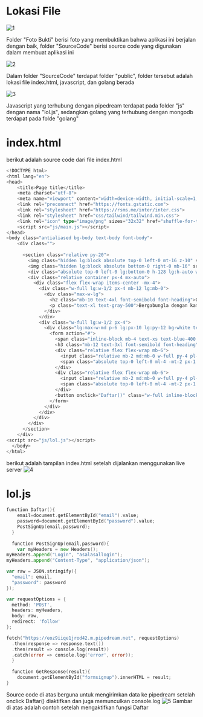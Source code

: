 # Lokasi File

![1](https://user-images.githubusercontent.com/93715182/225523369-40b7c1e5-3045-49ad-be53-6ffbdee21db2.png)

Folder "Foto Bukti" berisi foto yang membuktikan bahwa aplikasi ini berjalan dengan baik, folder "SourceCode" berisi source code yang digunakan dalam membuat aplikasi ini

![2](https://user-images.githubusercontent.com/93715182/225523633-04d13b27-8f9d-45e0-a849-a7136714af6e.png)

Dalam folder "SourceCode" terdapat folder "public", folder tersebut adalah lokasi file index.html, javascript, dan golang berada

![3](https://user-images.githubusercontent.com/93715182/225523849-50d8b3ea-ae50-4d15-b540-5ddf9083e2cf.png)

Javascript yang terhubung dengan pipedream terdapat pada folder "js" dengan nama "lol.js", sedangkan golang yang terhubung dengan mongodb terdapat pada folde "golang"

# index.html
berikut adalah source code dari file index.html
```go
<!DOCTYPE html>
<html lang="en">
<head>
    <title>Page title</title>
    <meta charset="utf-8">
    <meta name="viewport" content="width=device-width, initial-scale=1, shrink-to-fit=no">
    <link rel="preconnect" href="https://fonts.gstatic.com">
    <link rel="stylesheet" href="https://rsms.me/inter/inter.css">
    <link rel="stylesheet" href="css/tailwind/tailwind.min.css">
    <link rel="icon" type="image/png" sizes="32x32" href="shuffle-for-tailwind.png">
    <script src="js/main.js"></script>
</head>
<body class="antialiased bg-body text-body font-body">
    <div class="">
                
      <section class="relative py-20">
        <img class="hidden lg:block absolute top-0 left-0 mt-16 z-10" src="zeus-assets/icons/dots/blue-dot-left-bars.svg" alt="">
        <img class="hidden lg:block absolute bottom-0 right-0 mb-16" src="zeus-assets/icons/dots/yellow-dot-right-shield.svg" alt="">
        <div class="absolute top-0 left-0 lg:bottom-0 h-128 lg:h-auto w-full lg:w-8/12 bg-gray-50"></div>
        <div class="relative container px-4 mx-auto">
          <div class="flex flex-wrap items-center -mx-4">
            <div class="w-full lg:w-1/2 px-4 mb-12 lg:mb-0">
              <div class="max-w-lg">
                <h2 class="mb-10 text-4xl font-semibold font-heading">Organisasi Mahasiswa</h2>
                <p class="text-xl text-gray-500">Bergabungla dengan kami agar anda dapat mengetahui info terbaru mengenai berita - berita kampus ULBI.</p>
              </div>
            </div>
            <div class="w-full lg:w-1/2 px-4">
              <div class="lg:max-w-md p-6 lg:px-10 lg:py-12 bg-white text-center border rounded-xl">
                <form action="#">
                  <span class="inline-block mb-4 text-xs text-blue-400 font-semibold">Sign Up</span>
                  <h3 class="mb-12 text-3xl font-semibold font-heading">Create new account</h3>
                  <div class="relative flex flex-wrap mb-6">
                    <input class="relative mb-2 md:mb-0 w-full py-4 pl-4 text-sm border rounded" id="email" type="email" placeholder="ibrohim@gmail.com">
                    <span class="absolute top-0 left-0 ml-4 -mt-2 px-1 inline-block bg-white text-gray-500 text-xs">Your email address</span>
                  </div>
                  <div class="relative flex flex-wrap mb-6">
                    <input class="relative mb-2 md:mb-0 w-full py-4 pl-4 text-sm border rounded" id="password" type="password" placeholder="******">
                    <span class="absolute top-0 left-0 ml-4 -mt-2 px-1 inline-block bg-white text-gray-500 text-xs">Password</span>
                  </div>
                  <button onclick="Daftar()" class="w-full inline-block py-4 text-sm text-white font-medium leading-normal bg-red-400 hover:bg-red-300 rounded transition duration-200">Get Started</button>
                </form>
              </div>
            </div>
          </div>
        </div>
      </section>
    </div>
<script src="js/lol.js"></script>
  </body>
</html>
```
berikut adalah tampilan index.html setelah dijalankan menggunakan live server
![4](https://user-images.githubusercontent.com/93715182/225524419-b06b12a2-c907-41cb-9007-56147375a6ab.png)

# lol.js
```go
function Daftar(){
    email=document.getElementById("email").value;
    password=document.getElementById("password").value;
    PostSignUp(email,password);
  }
  
  function PostSignUp(email,password){
    var myHeaders = new Headers();
myHeaders.append("Login", "asalasallogin");
myHeaders.append("Content-Type", "application/json");

var raw = JSON.stringify({
  "email": email,
  "password": password
});

var requestOptions = {
  method: 'POST',
  headers: myHeaders,
  body: raw,
  redirect: 'follow'
};

fetch("https://eoz9iiqe1jrod42.m.pipedream.net", requestOptions)
  .then(response => response.text())
  .then(result => console.log(result))
  .catch(error => console.log('error', error));
  }
  
  function GetResponse(result){
    document.getElementById("formsignup").innerHTML = result;
}
```
Source code di atas berguna untuk mengirimkan data ke pipedream setelah onclick Daftar() diaktifkan dan juga memunculkan console.log
![5](https://user-images.githubusercontent.com/93715182/225524766-96044595-4e7d-4fc5-b884-ffc0d10c8ca8.png)
Gambar di atas adalah contoh setelah mengaktifkan fungsi Daftar
